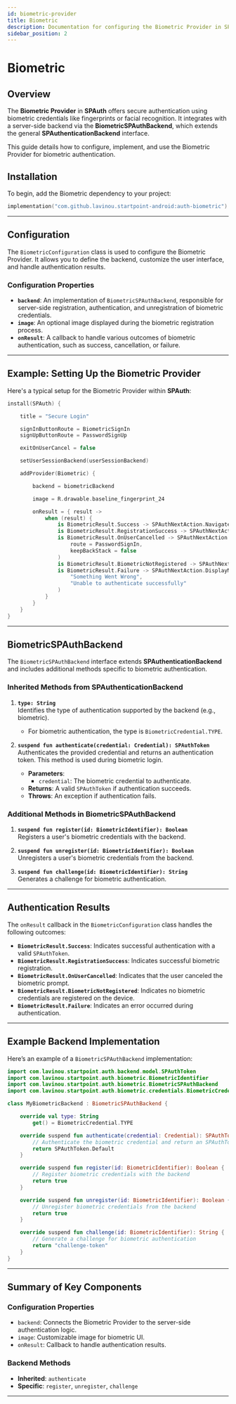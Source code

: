 ```yaml
---
id: biometric-provider
title: Biometric
description: Documentation for configuring the Biometric Provider in SPAuth.
sidebar_position: 2
---
```


# Biometric 

## Overview

The **Biometric Provider** in **SPAuth** offers secure authentication using biometric credentials like fingerprints or facial recognition. It integrates with a server-side backend via the **BiometricSPAuthBackend**, which extends the general **SPAuthenticationBackend** interface.

This guide details how to configure, implement, and use the Biometric Provider for biometric authentication.

## Installation

To begin, add the Biometric dependency to your project:

```kotlin
implementation("com.github.lavinou.startpoint-android:auth-biometric")
```

---

## Configuration

The `BiometricConfiguration` class is used to configure the Biometric Provider. It allows you to define the backend, customize the user interface, and handle authentication results.

### Configuration Properties

- **`backend`**: An implementation of `BiometricSPAuthBackend`, responsible for server-side registration, authentication, and unregistration of biometric credentials.
- **`image`**: An optional image displayed during the biometric registration process.
- **`onResult`**: A callback to handle various outcomes of biometric authentication, such as success, cancellation, or failure.

---

## Example: Setting Up the Biometric Provider

Here's a typical setup for the Biometric Provider within **SPAuth**:

```kotlin
install(SPAuth) {

    title = "Secure Login"

    signInButtonRoute = BiometricSignIn
    signUpButtonRoute = PasswordSignUp

    exitOnUserCancel = false

    setUserSessionBackend(userSessionBackend)

    addProvider(Biometric) {

        backend = biometricBackend

        image = R.drawable.baseline_fingerprint_24

        onResult = { result ->
            when (result) {
                is BiometricResult.Success -> SPAuthNextAction.NavigateTo(MainContent)
                is BiometricResult.RegistrationSuccess -> SPAuthNextAction.NavigateTo(MainContent)
                is BiometricResult.OnUserCancelled -> SPAuthNextAction.NavigateTo(
                    route = PasswordSignIn,
                    keepBackStack = false
                )
                is BiometricResult.BiometricNotRegistered -> SPAuthNextAction.NavigateTo(PasswordSignIn)
                is BiometricResult.Failure -> SPAuthNextAction.DisplayMessage(
                    "Something Went Wrong",
                    "Unable to authenticate successfully"
                )
            }
        }
    }
}
```

---

## BiometricSPAuthBackend

The `BiometricSPAuthBackend` interface extends **SPAuthenticationBackend** and includes additional methods specific to biometric authentication.

### Inherited Methods from SPAuthenticationBackend

1. **`type: String`**  
   Identifies the type of authentication supported by the backend (e.g., biometric).

   - For biometric authentication, the type is `BiometricCredential.TYPE`.

2. **`suspend fun authenticate(credential: Credential): SPAuthToken`**  
   Authenticates the provided credential and returns an authentication token. This method is used during biometric login.

   - **Parameters**:
     - `credential`: The biometric credential to authenticate.
   - **Returns**: A valid `SPAuthToken` if authentication succeeds.
   - **Throws**: An exception if authentication fails.

### Additional Methods in BiometricSPAuthBackend

1. **`suspend fun register(id: BiometricIdentifier): Boolean`**  
   Registers a user's biometric credentials with the backend.

2. **`suspend fun unregister(id: BiometricIdentifier): Boolean`**  
   Unregisters a user's biometric credentials from the backend.

3. **`suspend fun challenge(id: BiometricIdentifier): String`**  
   Generates a challenge for biometric authentication.

---

## Authentication Results

The `onResult` callback in the `BiometricConfiguration` class handles the following outcomes:

- **`BiometricResult.Success`**: Indicates successful authentication with a valid `SPAuthToken`.
- **`BiometricResult.RegistrationSuccess`**: Indicates successful biometric registration.
- **`BiometricResult.OnUserCancelled`**: Indicates that the user canceled the biometric prompt.
- **`BiometricResult.BiometricNotRegistered`**: Indicates no biometric credentials are registered on the device.
- **`BiometricResult.Failure`**: Indicates an error occurred during authentication.

---

## Example Backend Implementation

Here’s an example of a `BiometricSPAuthBackend` implementation:

```kotlin
import com.lavinou.startpoint.auth.backend.model.SPAuthToken
import com.lavinou.startpoint.auth.biometric.BiometricIdentifier
import com.lavinou.startpoint.auth.biometric.BiometricSPAuthBackend
import com.lavinou.startpoint.auth.biometric.credentials.BiometricCredential

class MyBiometricBackend : BiometricSPAuthBackend {

    override val type: String
        get() = BiometricCredential.TYPE

    override suspend fun authenticate(credential: Credential): SPAuthToken {
        // Authenticate the biometric credential and return an SPAuthToken
        return SPAuthToken.Default
    }

    override suspend fun register(id: BiometricIdentifier): Boolean {
        // Register biometric credentials with the backend
        return true
    }

    override suspend fun unregister(id: BiometricIdentifier): Boolean {
        // Unregister biometric credentials from the backend
        return true
    }

    override suspend fun challenge(id: BiometricIdentifier): String {
        // Generate a challenge for biometric authentication
        return "challenge-token"
    }
}
```

---

## Summary of Key Components

### Configuration Properties
- `backend`: Connects the Biometric Provider to the server-side authentication logic.
- `image`: Customizable image for biometric UI.
- `onResult`: Callback to handle authentication results.

### Backend Methods
- **Inherited**: `authenticate`
- **Specific**: `register`, `unregister`, `challenge`

---
